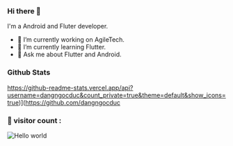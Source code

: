### Hi there 👋

I'm a Android and Fluter developer.

- 💬 I’m currently working on AgileTech.
- 🌱 I’m currently learning Flutter.
- 💬 Ask me about Flutter and Android.

### Github Stats
https://github-readme-stats.vercel.app/api?username=dangngocduc&count_private=true&theme=default&show_icons=true)](https://github.com/dangngocduc


### 👀 visitor count :

<img src="https://profile-counter.glitch.me/dangngocduc/count.svg" alt="Hello world" />
